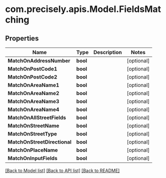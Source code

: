 
# com.precisely.apis.Model.FieldsMatching

## Properties

Name | Type | Description | Notes
------------ | ------------- | ------------- | -------------
**MatchOnAddressNumber** | **bool** |  | [optional] 
**MatchOnPostCode1** | **bool** |  | [optional] 
**MatchOnPostCode2** | **bool** |  | [optional] 
**MatchOnAreaName1** | **bool** |  | [optional] 
**MatchOnAreaName2** | **bool** |  | [optional] 
**MatchOnAreaName3** | **bool** |  | [optional] 
**MatchOnAreaName4** | **bool** |  | [optional] 
**MatchOnAllStreetFields** | **bool** |  | [optional] 
**MatchOnStreetName** | **bool** |  | [optional] 
**MatchOnStreetType** | **bool** |  | [optional] 
**MatchOnStreetDirectional** | **bool** |  | [optional] 
**MatchOnPlaceName** | **bool** |  | [optional] 
**MatchOnInputFields** | **bool** |  | [optional] 

[[Back to Model list]](../README.md#documentation-for-models)
[[Back to API list]](../README.md#documentation-for-api-endpoints)
[[Back to README]](../README.md)

